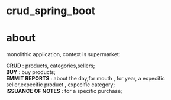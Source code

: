 # crud_spring_boot

# about
monolithic application, context is supermarket:

**CRUD** : products, categories,sellers; <br>
**BUY** :  buy products;<br>
**EMMIT REPORTS** : about the day,for mouth , for year,
a expecific seller,expecific product , expecific category; <br>
**ISSUANCE OF NOTES** : for a specific purchase;